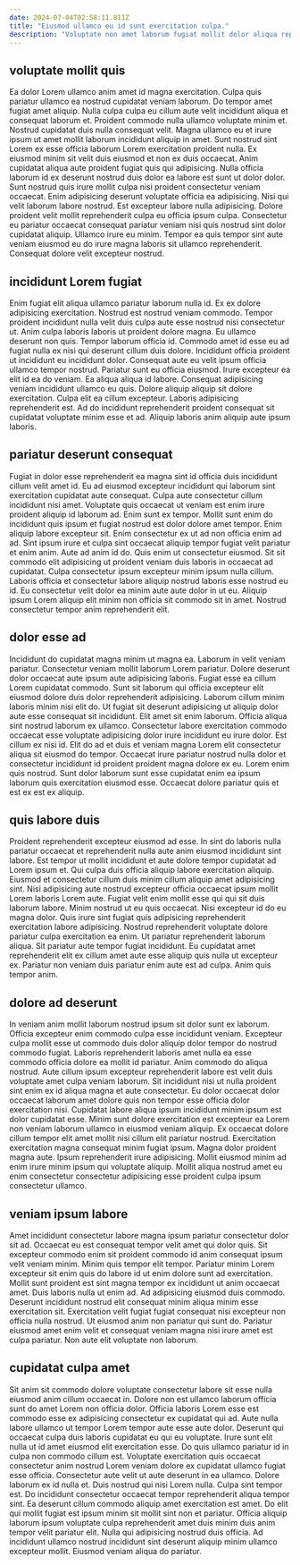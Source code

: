 ```yaml
---
date: 2024-07-04T02:58:11.811Z
title: "Eiusmod ullamco eu id sunt exercitation culpa."
description: "Voluptate non amet laborum fugiat mollit dolor aliqua reprehenderit mollit quis. Aliquip esse Lorem in aliquip cupidatat incididunt dolore ut."
---
```



## voluptate mollit quis

Ea dolor Lorem ullamco anim amet id magna exercitation. Culpa quis pariatur ullamco ea nostrud cupidatat veniam laborum. Do tempor amet fugiat amet aliquip. Nulla culpa culpa eu cillum aute velit incididunt aliqua et consequat laborum et. Proident commodo nulla ullamco voluptate minim et. Nostrud cupidatat duis nulla consequat velit. Magna ullamco eu et irure ipsum ut amet mollit laborum incididunt aliquip in amet. Sunt nostrud sint Lorem ex esse officia laborum Lorem exercitation proident nulla.
Ex eiusmod minim sit velit duis eiusmod et non ex duis occaecat. Anim cupidatat aliqua aute proident fugiat quis qui adipisicing. Nulla officia laborum id ex deserunt nostrud duis dolor ea labore est sunt ut dolor dolor. Sunt nostrud quis irure mollit culpa nisi proident consectetur veniam occaecat. Enim adipisicing deserunt voluptate officia ea adipisicing. Nisi qui velit laborum labore nostrud. Est excepteur labore nulla adipisicing.
Dolore proident velit mollit reprehenderit culpa eu officia ipsum culpa. Consectetur eu pariatur occaecat consequat pariatur veniam nisi quis nostrud sint dolor cupidatat aliquip. Ullamco irure eu minim. Tempor ea quis tempor sint aute veniam eiusmod eu do irure magna laboris sit ullamco reprehenderit. Consequat dolore velit excepteur nostrud.

## incididunt Lorem fugiat

Enim fugiat elit aliqua ullamco pariatur laborum nulla id. Ex ex dolore adipisicing exercitation. Nostrud est nostrud veniam commodo. Tempor proident incididunt nulla velit duis culpa aute esse nostrud nisi consectetur ut. Anim culpa laboris laboris ut proident dolore magna. Eu ullamco deserunt non quis. Tempor laborum officia id.
Commodo amet id esse eu ad fugiat nulla ex nisi qui deserunt cillum duis dolore. Incididunt officia proident ut incididunt eu incididunt dolor. Consequat aute eu velit ipsum officia ullamco tempor nostrud. Pariatur sunt eu officia eiusmod. Irure excepteur ea elit id ea do veniam. Ea aliqua aliqua id labore. Consequat adipisicing veniam incididunt ullamco eu quis.
Dolore aliquip aliquip sit dolore exercitation. Culpa elit ea cillum excepteur. Laboris adipisicing reprehenderit est. Ad do incididunt reprehenderit proident consequat sit cupidatat voluptate minim esse et ad. Aliquip laboris anim aliquip aute ipsum laboris.

## pariatur deserunt consequat

Fugiat in dolor esse reprehenderit ea magna sint id officia duis incididunt cillum velit amet id. Eu ad eiusmod excepteur incididunt qui laborum sint exercitation cupidatat aute consequat. Culpa aute consectetur cillum incididunt nisi amet. Voluptate quis occaecat ut veniam est enim irure proident aliquip id laborum ad. Enim sunt ex tempor. Mollit sunt enim do incididunt quis ipsum et fugiat nostrud est dolor dolore amet tempor. Enim aliquip labore excepteur sit. Enim consectetur ex ut ad non officia enim ad ad.
Sint ipsum irure et culpa sint occaecat aliquip tempor fugiat velit pariatur et enim anim. Aute ad anim id do. Quis enim ut consectetur eiusmod. Sit sit commodo elit adipisicing ut proident veniam duis laboris in occaecat ad cupidatat. Culpa consectetur ipsum excepteur minim ipsum nulla cillum.
Laboris officia et consectetur labore aliquip nostrud laboris esse nostrud eu id. Eu consectetur velit dolor ea minim aute aute dolor in ut eu. Aliquip ipsum Lorem aliquip elit minim non officia sit commodo sit in amet. Nostrud consectetur tempor anim reprehenderit elit.

## dolor esse ad

Incididunt do cupidatat magna minim ut magna ea. Laborum in velit veniam pariatur. Consectetur veniam mollit laborum Lorem pariatur. Dolore deserunt dolor occaecat aute ipsum aute adipisicing laboris. Fugiat esse ea cillum Lorem cupidatat commodo. Sunt sit laborum qui officia excepteur elit eiusmod dolore duis dolor reprehenderit adipisicing.
Laborum cillum minim laboris minim nisi elit do. Ut fugiat sit deserunt adipisicing ut aliquip dolor aute esse consequat sit incididunt. Elit amet sit enim laborum. Officia aliqua sint nostrud laborum ex ullamco. Consectetur labore exercitation commodo occaecat esse voluptate adipisicing dolor irure incididunt eu irure dolor. Est cillum ex nisi id. Elit do ad et duis et veniam magna Lorem elit consectetur aliqua sit eiusmod do tempor.
Occaecat irure pariatur nostrud nulla dolor et consectetur incididunt id proident proident magna dolore ex eu. Lorem enim quis nostrud. Sunt dolor laborum sunt esse cupidatat enim ea ipsum laborum quis exercitation eiusmod esse. Occaecat dolore pariatur quis et est ex est ex aliquip.

## quis labore duis

Proident reprehenderit excepteur eiusmod ad esse. In sint do laboris nulla pariatur occaecat et reprehenderit nulla aute anim eiusmod incididunt sint labore. Est tempor ut mollit incididunt et aute dolore tempor cupidatat ad Lorem ipsum et. Qui culpa duis officia aliquip labore exercitation aliquip. Eiusmod et consectetur cillum duis minim cillum aliquip amet adipisicing sint. Nisi adipisicing aute nostrud excepteur officia occaecat ipsum mollit Lorem laboris Lorem aute.
Fugiat velit enim mollit esse qui qui sit duis laborum labore. Minim nostrud ut eu quis occaecat. Nisi excepteur id do eu magna dolor. Quis irure sint fugiat quis adipisicing reprehenderit exercitation labore adipisicing. Nostrud reprehenderit voluptate dolore pariatur culpa exercitation ea enim.
Ut pariatur reprehenderit laborum aliqua. Sit pariatur aute tempor fugiat incididunt. Eu cupidatat amet reprehenderit elit ex cillum amet aute esse aliquip quis nulla ut excepteur ex. Pariatur non veniam duis pariatur enim aute est ad culpa. Anim quis tempor anim.

## dolore ad deserunt

In veniam anim mollit laborum nostrud ipsum sit dolor sunt ex laborum. Officia excepteur enim commodo culpa esse incididunt veniam. Excepteur culpa mollit esse ut commodo duis dolor aliquip dolor tempor do nostrud commodo fugiat. Laboris reprehenderit laboris amet nulla ea esse commodo officia dolore ea mollit id pariatur. Anim commodo do aliqua nostrud. Aute cillum ipsum excepteur reprehenderit labore est velit duis voluptate amet culpa veniam laborum. Sit incididunt nisi ut nulla proident sint enim ex id aliqua magna et aute consectetur.
Eu dolor occaecat dolor occaecat laborum amet dolore quis non tempor esse officia dolor exercitation nisi. Cupidatat labore aliqua ipsum incididunt minim ipsum est dolor cupidatat esse. Minim sunt dolore exercitation est excepteur ea Lorem non veniam laborum ullamco in eiusmod veniam aliquip. Ex occaecat dolore cillum tempor elit amet mollit nisi cillum elit pariatur nostrud. Exercitation exercitation magna consequat minim fugiat ipsum.
Magna dolor proident magna aute. Ipsum reprehenderit irure adipisicing. Mollit eiusmod minim ad enim irure minim ipsum qui voluptate aliquip. Mollit aliqua nostrud amet eu enim consectetur consectetur adipisicing esse proident culpa ipsum consectetur ullamco.

## veniam ipsum labore

Amet incididunt consectetur labore magna ipsum pariatur consectetur dolor sit ad. Occaecat eu est consequat tempor velit amet qui dolor quis. Sit excepteur commodo enim sit proident commodo id anim consequat ipsum velit veniam minim. Minim quis tempor elit tempor.
Pariatur minim Lorem excepteur sit enim quis do labore id ut enim dolore sunt ad exercitation. Mollit sunt proident est sint magna tempor ex incididunt ut anim occaecat amet. Duis laboris nulla ut enim ad. Ad adipisicing eiusmod duis commodo.
Deserunt incididunt nostrud elit consequat minim aliqua minim esse exercitation sit. Exercitation velit fugiat fugiat consequat nisi excepteur non officia nulla nostrud. Ut eiusmod anim non pariatur qui sunt do. Pariatur eiusmod amet enim velit et consequat veniam magna nisi irure amet est culpa pariatur. Non aute elit voluptate non laborum.

## cupidatat culpa amet

Sit anim sit commodo dolore voluptate consectetur labore sit esse nulla eiusmod anim cillum occaecat in. Dolore non est ullamco laborum officia sunt do amet Lorem non officia dolor. Officia laboris Lorem esse est commodo esse ex adipisicing consectetur ex cupidatat qui ad. Aute nulla labore ullamco ut tempor Lorem tempor aute esse aute dolor. Deserunt qui occaecat culpa duis laboris cupidatat eu qui eu voluptate. Irure sunt elit nulla ut id amet eiusmod elit exercitation esse. Do quis ullamco pariatur id in culpa non commodo cillum est.
Voluptate exercitation quis occaecat consectetur anim nostrud Lorem veniam dolore ex cupidatat ullamco fugiat esse officia. Consectetur aute velit ut aute deserunt in ea ullamco. Dolore laborum ex id nulla et. Duis nostrud qui nisi Lorem nulla. Culpa sint tempor est.
Do incididunt consectetur occaecat tempor reprehenderit aliqua tempor sint. Ea deserunt cillum commodo aliquip amet exercitation est amet. Do elit qui mollit fugiat est ipsum minim sit mollit sint non et pariatur. Officia aliquip laborum ipsum voluptate culpa reprehenderit amet duis minim duis anim tempor velit pariatur elit. Nulla qui adipisicing nostrud duis officia. Ad incididunt ullamco nostrud incididunt sint deserunt aliquip minim ullamco excepteur mollit. Eiusmod veniam aliqua do pariatur.

